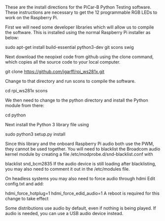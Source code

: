 These are the install directions for the PiCar-B Python Testing software.  These instructions are necessary to get the 12 programmable RGB LEDs to work on the Raspberry Pi.



First we will need some developer libraries which will allow us to compile the software. This is
installed using the normal Raspberry Pi installer as below:

sudo apt-get install build-essential python3-dev git scons swig

Next download the neopixel code from github using the clone command, which copies all the
source code to your local computer.

git clone https://github.com/jgarff/rpi_ws281x.git

Change to that directory and run scons to compile the software.

cd rpi_ws281x
scons

We then need to change to the python directory and install the Python module from there:

cd python

Next install the Python 3 library file using

sudo python3 setup.py install

Since this library and the onboard Raspberry Pi audio both use the PWM, they cannot be used together. You will need to blacklist the Broadcom audio kernel module by creating a file /etc/modprobe.d/snd-blacklist.conf with

blacklist snd_bcm2835
If the audio device is still loading after blacklisting, you may also need to comment it out in the /etc/modules file.

On headless systems you may also need to force audio through hdmi Edit config.txt and add:

hdmi_force_hotplug=1
hdmi_force_edid_audio=1
A reboot is required for this change to take effect

Some distributions use audio by default, even if nothing is being played. If audio is needed, you can use a USB audio device instead.




